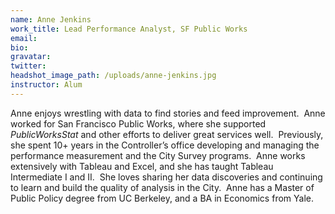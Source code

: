 ```yaml
---
name: Anne Jenkins
work_title: Lead Performance Analyst, SF Public Works
email:
bio:
gravatar:
twitter:
headshot_image_path: /uploads/anne-jenkins.jpg
instructor: Alum
---
```


Anne enjoys wrestling with data to find stories and feed improvement.&nbsp; Anne worked for San Francisco Public Works, where she supported *PublicWorksStat* and other efforts to deliver great services well.&nbsp; Previously, she spent 10+ years in the Controller’s office developing and managing the performance measurement and the City Survey programs.&nbsp; Anne works extensively with Tableau and Excel, and she has taught Tableau Intermediate I and II.&nbsp; She loves sharing her data discoveries and continuing to learn and build the quality of analysis in the City. &nbsp;Anne has a Master of Public Policy degree from UC Berkeley, and a BA in Economics from Yale.
